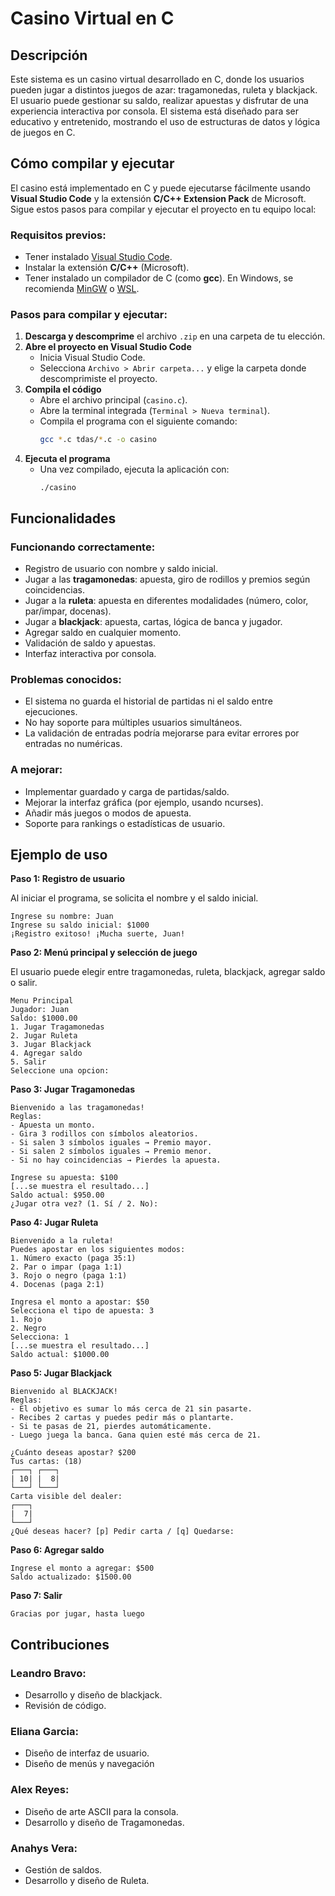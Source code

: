 # Casino Virtual en C

## Descripción

Este sistema es un casino virtual desarrollado en C, donde los usuarios pueden jugar a distintos juegos de azar: tragamonedas, ruleta y blackjack. El usuario puede gestionar su saldo, realizar apuestas y disfrutar de una experiencia interactiva por consola. El sistema está diseñado para ser educativo y entretenido, mostrando el uso de estructuras de datos y lógica de juegos en C.

## Cómo compilar y ejecutar

El casino está implementado en C y puede ejecutarse fácilmente usando **Visual Studio Code** y la extensión **C/C++ Extension Pack** de Microsoft. Sigue estos pasos para compilar y ejecutar el proyecto en tu equipo local:

### Requisitos previos:

- Tener instalado [Visual Studio Code](https://code.visualstudio.com/).
- Instalar la extensión **C/C++** (Microsoft).
- Tener instalado un compilador de C (como **gcc**). En Windows, se recomienda [MinGW](https://www.mingw-w64.org/) o [WSL](https://learn.microsoft.com/en-us/windows/wsl/).

### Pasos para compilar y ejecutar:

1. **Descarga y descomprime** el archivo `.zip` en una carpeta de tu elección.
2. **Abre el proyecto en Visual Studio Code**
    - Inicia Visual Studio Code.
    - Selecciona `Archivo > Abrir carpeta...` y elige la carpeta donde descomprimiste el proyecto.
3. **Compila el código**
    - Abre el archivo principal (`casino.c`).
    - Abre la terminal integrada (`Terminal > Nueva terminal`).
    - Compila el programa con el siguiente comando:
        ```bash
        gcc *.c tdas/*.c -o casino
        ```
4. **Ejecuta el programa**
    - Una vez compilado, ejecuta la aplicación con:
        ```
        ./casino
        ```

## Funcionalidades

### Funcionando correctamente:

- Registro de usuario con nombre y saldo inicial.
- Jugar a las **tragamonedas**: apuesta, giro de rodillos y premios según coincidencias.
- Jugar a la **ruleta**: apuesta en diferentes modalidades (número, color, par/impar, docenas).
- Jugar a **blackjack**: apuesta, cartas, lógica de banca y jugador.
- Agregar saldo en cualquier momento.
- Validación de saldo y apuestas.
- Interfaz interactiva por consola.

### Problemas conocidos:

- El sistema no guarda el historial de partidas ni el saldo entre ejecuciones.
- No hay soporte para múltiples usuarios simultáneos.
- La validación de entradas podría mejorarse para evitar errores por entradas no numéricas.

### A mejorar:

- Implementar guardado y carga de partidas/saldo.
- Mejorar la interfaz gráfica (por ejemplo, usando ncurses).
- Añadir más juegos o modos de apuesta.
- Soporte para rankings o estadísticas de usuario.

## Ejemplo de uso

**Paso 1: Registro de usuario**

Al iniciar el programa, se solicita el nombre y el saldo inicial.

```
Ingrese su nombre: Juan
Ingrese su saldo inicial: $1000
¡Registro exitoso! ¡Mucha suerte, Juan!
```

**Paso 2: Menú principal y selección de juego**

El usuario puede elegir entre tragamonedas, ruleta, blackjack, agregar saldo o salir.

```
Menu Principal
Jugador: Juan
Saldo: $1000.00
1. Jugar Tragamonedas
2. Jugar Ruleta
3. Jugar Blackjack
4. Agregar saldo
5. Salir
Seleccione una opcion:
```

**Paso 3: Jugar Tragamonedas**

```
Bienvenido a las tragamonedas!
Reglas:
- Apuesta un monto.
- Gira 3 rodillos con símbolos aleatorios.
- Si salen 3 símbolos iguales → Premio mayor.
- Si salen 2 símbolos iguales → Premio menor.
- Si no hay coincidencias → Pierdes la apuesta.

Ingrese su apuesta: $100
[...se muestra el resultado...]
Saldo actual: $950.00
¿Jugar otra vez? (1. Sí / 2. No):
```

**Paso 4: Jugar Ruleta**

```
Bienvenido a la ruleta!
Puedes apostar en los siguientes modos:
1. Número exacto (paga 35:1)
2. Par o impar (paga 1:1)
3. Rojo o negro (paga 1:1)
4. Docenas (paga 2:1)

Ingresa el monto a apostar: $50
Selecciona el tipo de apuesta: 3
1. Rojo
2. Negro
Selecciona: 1
[...se muestra el resultado...]
Saldo actual: $1000.00
```

**Paso 5: Jugar Blackjack**

```
Bienvenido al BLACKJACK!
Reglas:
- El objetivo es sumar lo más cerca de 21 sin pasarte.
- Recibes 2 cartas y puedes pedir más o plantarte.
- Si te pasas de 21, pierdes automáticamente.
- Luego juega la banca. Gana quien esté más cerca de 21.

¿Cuánto deseas apostar? $200
Tus cartas: (18)
┌───┐ ┌───┐
| 10| |  8|
└───┘ └───┘
Carta visible del dealer:
┌───┐
|  7|
└───┘
¿Qué deseas hacer? [p] Pedir carta / [q] Quedarse:
```

**Paso 6: Agregar saldo**

```
Ingrese el monto a agregar: $500
Saldo actualizado: $1500.00
```

**Paso 7: Salir**

```
Gracias por jugar, hasta luego
```

## Contribuciones

### Leandro Bravo:

- Desarrollo y diseño de blackjack.
- Revisión de código.

### Eliana Garcia:

- Diseño de interfaz de usuario.
- Diseño de menús y navegación

### Alex Reyes:
- Diseño de arte ASCII para la consola.
- Desarrollo y diseño de Tragamonedas.

### Anahys Vera:

- Gestión de saldos.
- Desarrollo y diseño de Ruleta.
